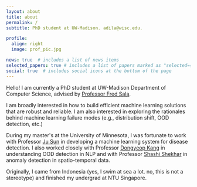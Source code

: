 ```yaml
---
layout: about
title: about
permalink: /
subtitle: PhD student at UW-Madison. adila@wisc.edu.

profile:
  align: right
  image: prof_pic.jpg

news: true  # includes a list of news items
selected_papers: true # includes a list of papers marked as "selected={true}"
social: true  # includes social icons at the bottom of the page
---
```


Hello! I am currently a PhD student at UW-Madison Department of Computer Science, advised by [Professor Fred Sala](https://pages.cs.wisc.edu/~fredsala/). 

I am broadly interested in how to build efficient machine learning solutions that are robust and reliable. I am also interested in exploring the rationales behind machine learning failure modes (e.g., distribution shift, OOD detection, etc.)

During my master's at the University of Minnesota, I was fortunate to work with Professor [Ju Sun](https://sunju.org/) in developing a machine learning system for disease detection. I also worked closely with Professor [Dongyeop Kang](https://dykang.github.io/) in understanding OOD detection in NLP and with Professor [Shashi Shekhar](https://www-users.cse.umn.edu/~shekhar/) in anomaly detection in spatio-temporal data.

Originally, I came from Indonesia (yes, I swim at sea a lot. no, this is not a stereotype) and finished my undergrad at NTU Singapore.
